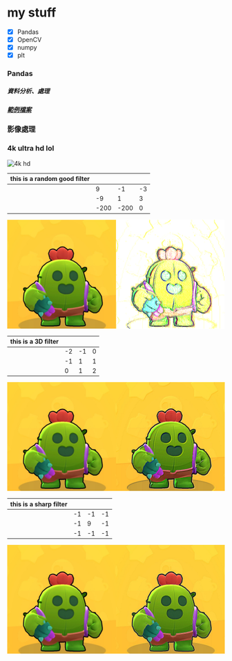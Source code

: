 # my stuff

- [x] Pandas
- [x] OpenCV
- [x] numpy
- [x] plt

### Pandas
##### 資料分析、處理
##### [範例檔案](newcov.csv)

### 影像處理
### 4k ultra hd lol
![4k hd](4k.png)

|this is a random good filter ||||
|---|---|---|---|
| |9|-1|-3|
| |-9|1|3|
| |-200|-200|0|  

![pineapple hahhahahahaahahhahahahha](pic/goodpineapple.png)


|this is a 3D filter ||||
|---|---|---|---|
| |-2|-1|0|
| |-1|1|1|
| |0|1|2|  

![pine appple is not apple](pic/3dpineapple.png)


|this is a sharp filter ||||
|---|---|---|---|
| |-1|-1|-1|
| |-1|9|-1|
| |-1|-1|-1|  

![sharp](pic/pineapple.png)
